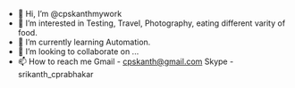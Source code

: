 - 👋 Hi, I’m @cpskanthmywork
- 👀 I’m interested in Testing, Travel, Photography, eating different varity of food.
- 🌱 I’m currently learning Automation.
- 💞️ I’m looking to collaborate on ...
- 📫 How to reach me 
Gmail - cpskanth@gmail.com
Skype - srikanth_cprabhakar

<!---
cpskanthmywork/cpskanthmywork is a ✨ special ✨ repository because its `README.md` (this file) appears on your GitHub profile.
You can click the Preview link to take a look at your changes.
--->
